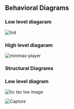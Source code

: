 

## Behavioral Diagrams 
### Low level diagaram
![hld](https://user-images.githubusercontent.com/94224310/142772562-30d59d3e-9b5d-40e9-96e0-a8b5f71fbac9.PNG)


### High level diagaram
![minimax-player](https://user-images.githubusercontent.com/94224310/143223828-7473cc74-bf91-4ef9-924c-caf8978770c1.png)


### Structural Diagrams
### Low level diagram
![tic tac toe image](https://user-images.githubusercontent.com/94224310/142990065-f8018624-c7e9-4df3-9cf9-f451cab3ca6f.PNG)

![Capture](https://user-images.githubusercontent.com/94224310/143224091-0b8ae762-6ff1-476d-bee4-10ce2e7ffd0d.PNG)
